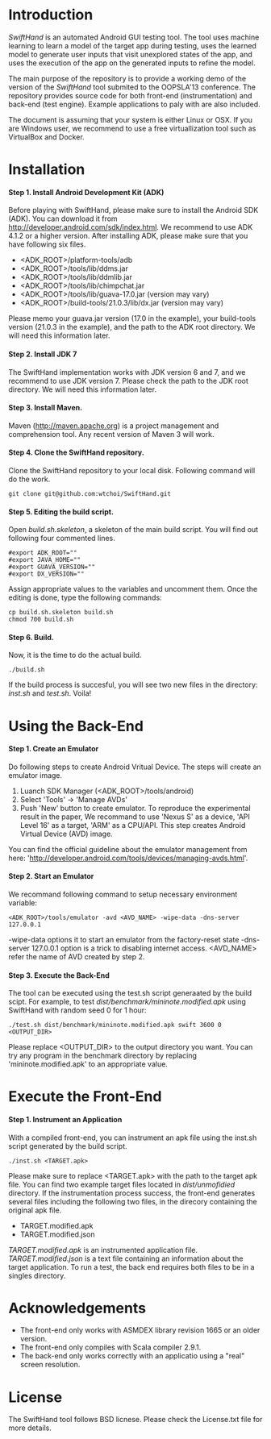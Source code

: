 Introduction
=============
*SwiftHand* is an automated Android GUI testing tool. The tool uses machine learning to
learn a model of the target app during testing, uses the learned model to generate user inputs that visit
unexplored states of the app, and uses the execution of the app on the generated inputs to refine
the model.

The main purpose of the repository is to provide a working demo of the version of the
*SwiftHand* tool submited to the OOPSLA'13 conference.
The repository provides source code for both front-end (instrumentation) and back-end (test engine).
Example applications to paly with are also included.

The document is assuming that your system is either Linux or OSX.
If you are Windows user, we recommend to use a free virtuallization tool
such as VirtualBox and Docker.

Installation
============

#### Step 1. Install Android Development Kit (ADK)

Before playing with SwiftHand, please make sure to install the Android SDK (ADK). 
You can download it from http://developer.android.com/sdk/index.html. 
We recommend to use ADK 4.1.2 or a higher version. 
After installing ADK, please make sure that you have following six files.
 
- <ADK_ROOT>/platform-tools/adb
- <ADK_ROOT>/tools/lib/ddms.jar
- <ADK_ROOT>/tools/lib/ddmlib.jar
- <ADK_ROOT>/tools/lib/chimpchat.jar
- <ADK_ROOT>/tools/lib/guava-17.0.jar (version may vary)
- <ADK_ROOT>/build-tools/21.0.3/lib/dx.jar (version may vary)

Please memo your guava.jar version (17.0 in the example), your build-tools version (21.0.3 in the example),
and the path to the ADK root directory. We will need this information later.

#### Step 2. Install JDK 7

The SwiftHand implementation works with JDK version 6 and 7, and we recommend to use JDK version 7. 
Please check the path to the JDK root directory. We will need this information later.


#### Step 3. Install Maven.
Maven (http://maven.apache.org) is a project management and comprehension tool.
Any recent version of Maven 3 will work. 


#### Step 4. Clone the SwiftHand repository.
Clone the SwiftHand repository to your local disk. Following command will do the work.

```
git clone git@github.com:wtchoi/SwiftHand.git
```


#### Step 5. Editing the build script.
Open *build.sh.skeleton*, a skeleton of the main build script. 
You will find out following four commented lines. 

```
#export ADK_ROOT=""
#export JAVA_HOME=""
#export GUAVA_VERSION=""
#export DX_VERSION=""
```

Assign appropriate values to the variables and uncomment them.
Once the editing is done, type the following commands:

```
cp build.sh.skeleton build.sh
chmod 700 build.sh
```

#### Step 6. Build.

Now, it is the time to do the actual build.

```
./build.sh
```

If the build process is succesful,
you will see two new files in the directory: 
*inst.sh* and *test.sh*. Voila! 


Using the Back-End
====================

#### Step 1. Create an Emulator
Do following steps to create Android Vritual Device. The steps will create an emulator image.

1. Luanch SDK Manager (<ADK_ROOT>/tools/android)
2. Select 'Tools' -> 'Manage AVDs'
3. Push 'New' button to create emulator.
To reproduce the experimental result in the paper, We recommand to use 'Nexus S' as a device, 'API Level 16' as a target, 'ARM' as a CPU/API. This step creates Android Virtual Device (AVD) image. 

You can find the official guideline about the emulator management from here:
'http://developer.android.com/tools/devices/managing-avds.html'. 


#### Step 2. Start an Emulator
We recommand following command to setup necessary environment variable:
```
<ADK_ROOT>/tools/emulator -avd <AVD_NAME> -wipe-data -dns-server 127.0.0.1
```
-wipe-data options it to start an emulator from the factory-reset state -dns-server 127.0.0.1 option is a trick to disabling internet access. <AVD_NAME> refer the name of AVD created by step 2.


#### Step 3. Execute the Back-End
The tool can be executed using the test.sh script generaated by the build scipt.
For example, to test *dist/benchmark/mininote.modified.apk* using SwiftHand with random seed 0 for 1 hour:
```
./test.sh dist/benchmark/mininote.modified.apk swift 3600 0 <OUTPUT_DIR> 
```

Please replace <OUTPUT_DIR> to the output directory you want.
You can try any program in the benchmark directory by replacing 'mininote.modified.apk' to an appropriate value.



Execute the Front-End
=====================

#### Step 1. Instrument an Application

With a compiled front-end, you can instrument an apk file using the inst.sh script generated by the build script.
```
./inst.sh <TARGET.apk>
```

Please make sure to replace <TARGET.apk> with the path to the target apk file. You can find two example target files located in *dist/unmofidied* directory.
If the instrumentation process success, the front-end generates several files including the following two files,
in the direcory containing the original apk file.

- TARGET.modified.apk
- TARGET.modified.json

*TARGET.modified.apk* is an instrumented application file.
*TARGET.modified.json* is a text file containing an information about the target application.
To run a test, the back end requires both files to be in a singles directory.

Acknowledgements
================
- The front-end only works with ASMDEX library revision 1665 or an older version.
- The front-end only compiles with Scala compiler 2.9.1.
- The back-end only works correctly with an applicatio using a "real" screen resolution.


License
=======
The SwiftHand tool follows BSD licnese.
Please check the License.txt file for more details.

